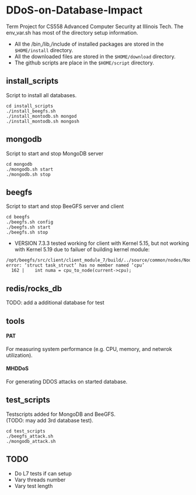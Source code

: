 # DDoS-on-Database-Impact
Term Project for CS558 Advanced Computer Security at Illinois Tech.
The env_var.sh has most of the directory setup information. 
- All the /bin,/lib,/include of installed packages are stored in the `$HOME/install` directory. 
- All the downloaded files are stored in the `$HOME/download` directory.
- The github scripts are place in the `$HOME/script` directory.

## install_scripts
Script to install all databases.
```
cd install_scripts
./install_beegfs.sh  
./install_montodb.sh mongod
./install_montodb.sh mongosh
```

## mongodb
Script to start and stop MongoDB server
```
cd mongodb
./mongodb.sh start
./mongodb.sh stop
```

## beegfs
Script to start and stop BeeGFS server and client
```
cd beegfs
./beegfs.sh config
./beegfs.sh start
./beegfs.sh stop
```
* VERSION 7.3.3 tested working for client with Kernel 5.15, but not working with Kernel 5.19 due to failuer of building kernel module:
```
/opt/beegfs/src/client/client_module_7/build/../source/common/nodes/NodeConnPool.c:162:34: error: ‘struct task_struct’ has no member named ‘cpu’
  162 |    int numa = cpu_to_node(current->cpu);
```

## redis/rocks_db
TODO: add a additional database for test

## tools
#### PAT
For measuring system performance (e.g. CPU, memory, and netwrok utilization).
#### MHDDoS
For generating DDOS attacks on started database. 

## test_scripts
Testscripts added for MongoDB and BeeGFS. \
(TODO: may add 3rd database test).
```
cd test_scripts
./beegfs_attack.sh  
./mongodb_attack.sh
```

## TODO
- Do L7 tests if can setup
- Vary threads number
- Vary test length




